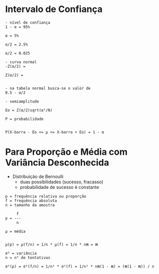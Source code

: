 # Intervalo de Confiança

```buildoutcfg
- nível de confiança
1 - α = 95%

α = 5%

α/2 = 2.5%

α/2 = 0.025

- curva normal
-Z(α/2) = 

Z(α/2) = 


- na tabela normal busca-se o valor de 
0.5 - α/2

- semiamplitude
 
Eo = Z(α/2)sqrt(α²/N)

P = probabilidade


P(X-barra - Eo <= μ <= X-barra + Eo) = 1 - α
```

# Para Proporção e Média com Variância Desconhecida

- Distribuição de Bernoulli
    * duas possibilidades (sucesso, fracasso)
    * probabilidade de sucesso é constante

```buildoutcfg
p = frequência relativa ou proporção
f = frequência absoluta
n = tamanho da amostra

     f
p = ---
     n
     
μ = média


μ(p) = μ(f/n) = 1/n * μ(f) = 1/n * n𝛑 = 𝛑

σ² = variância
n = n° de tentativas

σ²(p) = σ²(f/n) = 1/n² * σ²(f) = 1/n² * n𝛑(1 - 𝛑) = (𝛑(1 - 𝛑)) / n
```